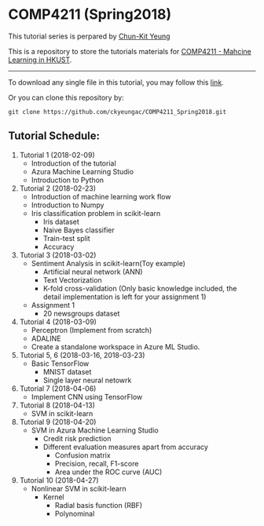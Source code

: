 # COMP4211 (Spring2018)

This tutorial series is perpared by [Chun-Kit Yeung](https://ckyeungac.com)

This is a repository to store the tutorials materials for [COMP4211 - Mahcine Learning in HKUST](https://course.cse.ust.hk/comp4211/).

---

To download any single file in this tutorial, you may follow this [link](https://stackoverflow.com/questions/4604663/download-single-files-from-github).

Or you can clone this repository by: 
```
git clone https://github.com/ckyeungac/COMP4211_Spring2018.git
```

**Tutorial Schedule**:
---
1. Tutorial 1 (2018-02-09)
    + Introduction of the tutorial
    + Azura Machine Learning Studio
    + Introduction to Python
2. Tutorial 2 (2018-02-23)
    + Introduction of machine learning work flow
    + Introduction to Numpy
    + Iris classification problem in scikit-learn
    	+ Iris dataset
    	+ Naive Bayes classifier
    	+ Train-test split
    	+ Accuracy
3. Tutorial 3 (2018-03-02)
	+ Sentiment Analysis in scikit-learn(Toy example)
		+ Artificial neural network (ANN)
		+ Text Vectorization
		+ K-fold cross-validation (Only basic knowledge included, the detail implementation is left for your assignment 1)
	+ Assignment 1
		+ 20 newsgroups dataset
4. Tutorial 4 (2018-03-09)
    + Perceptron (Implement from scratch)
    + ADALINE
    + Create a standalone workspace in Azure ML Studio.
5. Tutorial 5, 6 (2018-03-16, 2018-03-23)
    + Basic TensorFlow
        + MNIST dataset
        + Single layer neural netowrk
7. Tutorial 7 (2018-04-06)
	+ Implement CNN using TensorFlow
8. Tutorial 8 (2018-04-13)
	+ SVM in scikit-learn
9. Tutorial 9 (2018-04-20)
	+ SVM in Azura Machine Learning Studio
		+ Credit risk prediction
		+ Different evaluation measures apart from accuracy
			+ Confusion matrix
			+ Precision, recall, F1-score
			+ Area under the ROC curve (AUC)
10. Tutorial 10 (2018-04-27)
    + Nonlinear SVM in scikit-learn
        + Kernel
            + Radial basis function (RBF)
            + Polynominal 



